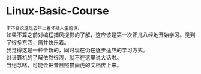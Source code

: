 # Linux-Basic-Course
`才不会说这是去年上着怀疑人生的课。`   
如果不算之前对编程捕风捉影的了解，这应该是第一次正儿八经地开始学习。见到了很多东西，痛并快乐着。      
我觉得这是一种全新的，同时现在仍在逐步适应的学习方式。    
对计算机的了解依然很浅，就不在这里说大话啦。  
当纪念咯，可能会把昔日照猫画虎的文档传上来。  
